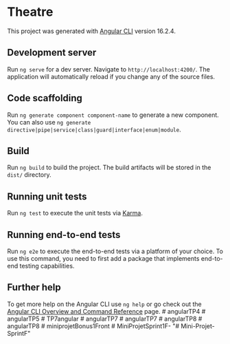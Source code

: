# Theatre

This project was generated with [Angular CLI](https://github.com/angular/angular-cli) version 16.2.4.

## Development server

Run `ng serve` for a dev server. Navigate to `http://localhost:4200/`. The application will automatically reload if you change any of the source files.

## Code scaffolding

Run `ng generate component component-name` to generate a new component. You can also use `ng generate directive|pipe|service|class|guard|interface|enum|module`.

## Build

Run `ng build` to build the project. The build artifacts will be stored in the `dist/` directory.

## Running unit tests

Run `ng test` to execute the unit tests via [Karma](https://karma-runner.github.io).

## Running end-to-end tests

Run `ng e2e` to execute the end-to-end tests via a platform of your choice. To use this command, you need to first add a package that implements end-to-end testing capabilities.

## Further help

To get more help on the Angular CLI use `ng help` or go check out the [Angular CLI Overview and Command Reference](https://angular.io/cli) page.
#   a n g u l a r T P 4  
 #   a n g u l a r T P 5  
 #   T P 7 a n g u l a r  
 #   a n g u l a r T P 7  
 #   a n g u l a r T P 7  
 #   a n g u l a r T P 8  
 #   a n g u l a r T P 8  
 #   m i n i p r o j e t B o n u s 1 F r o n t  
 #   M i n i P r o j e t S p r i n t 1 F -  
 "# Mini-Projet-SprintF" 
